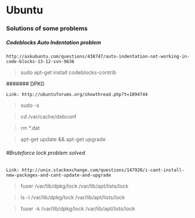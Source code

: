 # Ubuntu
### Solutions of some problems

##### Codeblocks Auto Indentation problem
`http://askubuntu.com/questions/438747/auto-indentation-not-working-in-code-blocks-13-12-svn-9636`
> sudo apt-get install codeblocks-contrib


####### DPKG

`Link: http://ubuntuforums.org/showthread.php?t=1894744`

>sudo -s

>cd /var/cache/debconf

>rm *.dat

>apt-get update && apt-get upgrade


###### #Bruteforce lock problem solved

`Link: http://unix.stackexchange.com/questions/147928/i-cant-install-new-packages-and-cant-update-and-upgrade`

> fuser /var/lib/dpkg/lock /var/lib/apt/lists/lock

> ls -l /var/lib/dpkg/lock /var/lib/apt/lists/lock 

> fuser -k /var/lib/dpkg/lock /var/lib/apt/lists/lock
